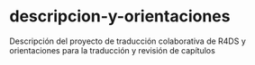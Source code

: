 # descripcion-y-orientaciones
Descripción del proyecto de traducción colaborativa de R4DS y orientaciones para la traducción y revisión de capítulos
